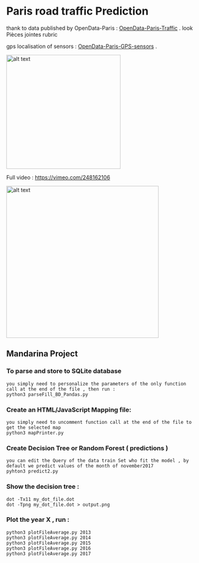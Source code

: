 # Paris road traffic Prediction

thank to data published by OpenData-Paris :
[OpenData-Paris-Traffic](https://opendata.paris.fr/explore/dataset/comptages-routiers-permanents/information/) .
look Pièces jointes rubric


gps localisation of sensors : 
[OpenData-Paris-GPS-sensors](https://opendata.paris.fr/explore/dataset/referentiel-comptages-routiers/) .


<a href="https://vimeo.com/219726521" target="_blank"><img src="https://github.com/raphaelauv/Paris-Traffic-Prediction/blob/master/doc/resume.gif" alt="alt text" width="300" height="whatever"></a>

Full video : https://vimeo.com/248162106

<img src="https://raw.githubusercontent.com/raphaelauv/Paris-Traffic-Prediction/master/doc/images/predictions.png" alt="alt text" width="400" height="whatever">


## Mandarina Project

### To parse and store to SQLite database

	you simply need to personalize the parameters of the only function call at the end of the file , then run :
	python3 parseFill_BD_Pandas.py

### Create an HTML/JavaScript Mapping file:
	you simply need to uncomment function call at the end of the file to get the selected map
	python3 mapPrinter.py

### Create Decision Tree or Random Forest ( predictions )
	
	you can edit the Query of the data train Set who fit the model , by default we predict values of the month of november2017
	pyhton3 predict2.py

### Show the decision tree :

	dot -Tx11 my_dot_file.dot
	dot -Tpng my_dot_file.dot > output.png

### Plot the year X , run :

	python3 plotFileAverage.py 2013
	python3 plotFileAverage.py 2014
	python3 plotFileAverage.py 2015
	python3 plotFileAverage.py 2016
	python3 plotFileAverage.py 2017
